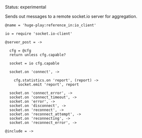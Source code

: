 Status: experimental

Sends out messages to a remote socket.io server for aggregation.

    @name = 'huge-play:reference_in:io_client'

    io = require 'socket.io-client'

    @server_post = ->

      cfg = @cfg
      return unless cfg.capable?

      socket = io cfg.capable

      socket.on 'connect', ->

        cfg.statistics.on 'report', (report) ->
          socket.emit 'report', report

      socket.on 'connect_error', ->
      socket.on 'connect_timeout', ->
      socket.on 'error', ->
      socket.on 'disconnect', ->
      socket.on 'reconnect', ->
      socket.on 'reconnect_attempt', ->
      socket.on 'reconnecting', ->
      socket.on 'reconnect_error', ->

    @include = ->
